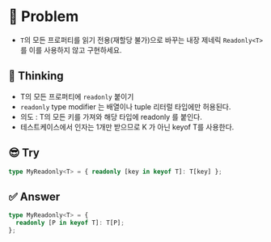# 📘 Problem

- `T`의 모든 프로퍼티를 읽기 전용(재할당 불가)으로 바꾸는 내장 제네릭 `Readonly<T>`를 이를 사용하지 않고 구현하세요.

## 💭 Thinking

- T의 모든 프로퍼티에 `readonly` 붙이기
- `readonly` type modifier 는 배열이나 tuple 리터럴 타입에만 허용된다.
- 의도 : T의 모든 키를 가져와 해당 타입에 readonly 를 붙인다.
- 테스트케이스에서 인자는 1개만 받으므로 K 가 아닌 keyof T를 사용한다.

## 😎 Try

```ts
type MyReadonly<T> = { readonly [key in keyof T]: T[key] };
```

## ✅ Answer

```ts
type MyReadonly<T> = {
  readonly [P in keyof T]: T[P];
};
```
